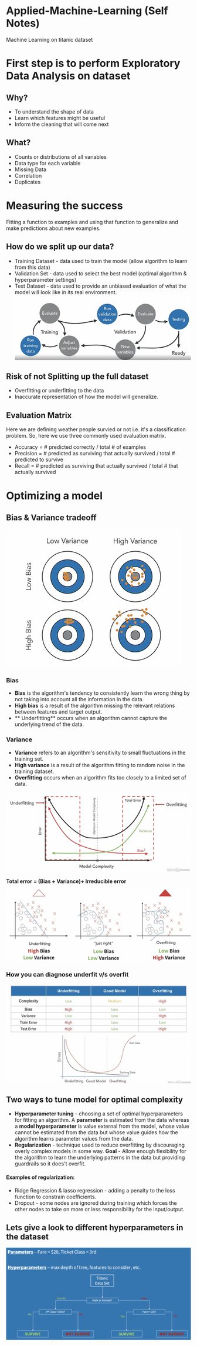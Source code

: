 # Applied-Machine-Learning (Self Notes)
Machine Learning on titanic dataset

# First step is to perform Exploratory Data Analysis on dataset
## Why?
* To understand the shape of data
* Learn which features might be useful
* Inform the cleaning that will come next

## What?
* Counts or distributions of all variables
* Data type for each variable
* Missing Data
* Correlation
* Duplicates

# Measuring the success
Fitting a function to examples and using that function to generalize and make predictions about new examples.

## How do we split up our data?
* Training Dataset - data used to train the model (allow algorithm to learn from this data)
* Validation Set - data used to select the best model (optimal algorithm & hyperparameter settings)
* Test Dataset - data used to provide an unbiased evaluation of what the model will look like in its real environment.
![](Images/1.PNG)

## Risk of not Splitting up the full dataset
* Overfitting or underfitting to the data
* Inaccurate representation of how the model will generalize.

## Evaluation Matrix 
Here we are defining weather people survied or not i.e. it's a classification problem. So, here we use three commonly used evaluation matrix.
* Accuracy = # predicted correctly / total # of examples
* Precision = # predicted as surviving that actually survived / total # predicted to survive
* Recall = # predicted as surviving that actually survived / total # that actually survived

# Optimizing a model
## Bias & Variance tradeoff
![](Images/2.PNG)

### Bias
* **Bias** is the algorithm's tendency to consistently learn the wrong thing by not taking into account all the information in the data.
* **High bias** is a result of the algorithm missing the relevant relations between features and target output.
* ** Underfitting** occurs when an algorithm cannot capture the underlying trend of the data.

### Variance
* **Variance** refers to an algorithm's sensitivity to small fluctuations in the training set.
* **High variance** is a result of the algorithm fitting to random noise in the training dataset.
* **Overfitting** occurs when an algorithm fits too closely to a limited set of data.

![](Images/3.PNG)

**Total error = (Bias + Variance)+ Irreducible error**

![](Images/4.PNG)

### How you can diagnose underfit v/s overfit 
![](Images/5.PNG)

## Two ways to tune model for optimal complexity
* **Hyperparameter tuning** - choosing a set of optimal hyperparameters for fitting an algorithm. A **parameter** is estimated from the data whereas a **model hyperparameter** is value external from the model, whose value cannot be estimated from the data but whose value guides how the algorithm learns parameter values from the data.
* **Regularization** - technique used to reduce overfitting by discouraging overly complex models in some way. **Goal** - Allow enough flexibility for the algorithm to learn the underlying patterns in the data but providing guardrails so it does't overfit.

#### Examples of regularization:
* Ridge Regression & lasso regression - adding a penalty to the loss function to constrain coefficients.
* Dropout - some nodes are ignored during training which forces the other nodes to take on more or less responsibility for the input/output.

## Lets give a look to different hyperparameters in the dataset
![](Images/hyperparameters.png)



